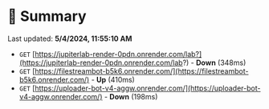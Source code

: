 # 📖 Summary
Last updated: **5/4/2024, 11:55:10 AM**

- `GET` [https://jupiterlab-render-0pdn.onrender.com/lab?](https://jupiterlab-render-0pdn.onrender.com/lab?) - **Down** (348ms)
- `GET` [https://filestreambot-b5k6.onrender.com/](https://filestreambot-b5k6.onrender.com/) - **Up** (410ms)
- `GET` [https://uploader-bot-v4-aggw.onrender.com/](https://uploader-bot-v4-aggw.onrender.com/) - **Down** (198ms)
